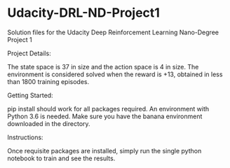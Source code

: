 # Udacity-DRL-ND-Project1
Solution files for the Udacity Deep Reinforcement Learning Nano-Degree Project 1

Project Details:

The state space is 37 in size and the action space is 4 in size. The environment is considered solved when the reward is +13, obtained in less than 1800 training episodes.

Getting Started: 

pip install should work for all packages required. An environment with Python 3.6 is needed. Make sure you have the banana environment downloaded in the directory.

Instructions:

Once requisite packages are installed, simply run the single python notebook to train and see the results.
